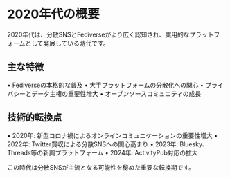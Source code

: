 # 2020年代の概要

2020年代は、分散SNSとFediverseがより広く認知され、実用的なプラットフォームとして発展している時代です。

## 主な特徴

• Fediverseの本格的な普及
• 大手プラットフォームの分散化への関心
• プライバシーとデータ主権の重要性増大
• オープンソースコミュニティの成長

## 技術的転換点

• 2020年: 新型コロナ禍によるオンラインコミュニケーションの重要性増大
• 2022年: Twitter買収による分散SNSへの関心高まり
• 2023年: Bluesky、Threads等の新興プラットフォーム
• 2024年: ActivityPub対応の拡大

この時代は分散SNSが主流となる可能性を秘めた重要な転換期です。